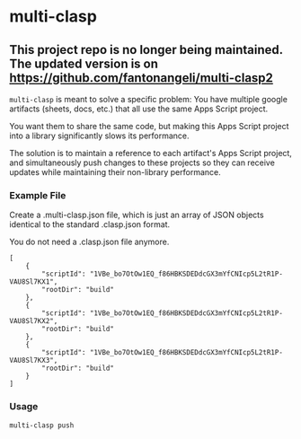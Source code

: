 multi-clasp
===========

## This project repo is no longer being maintained. The updated version is on https://github.com/fantonangeli/multi-clasp2 ##

`multi-clasp` is meant to solve a specific problem:
You have multiple google artifacts (sheets, docs, etc.) that all use the same Apps Script project.

You want them to share the same code, but making this Apps Script project into a library significantly slows its performance.

The solution is to maintain a reference to each artifact's Apps Script project, and simultaneously push changes to these projects so they can receive updates while maintaining their non-library performance.

### Example File

Create a .multi-clasp.json file, which is just an array of JSON objects identical to the standard .clasp.json format.

You do not need a .clasp.json file anymore.

```
[
	{
		"scriptId": "1VBe_bo7OtOw1EQ_f86HBKSDEDdcGX3mYfCNIcp5L2tR1P-VAU8Sl7KX1",
		"rootDir": "build"
	},
	{
		"scriptId": "1VBe_bo7OtOw1EQ_f86HBKSDEDdcGX3mYfCNIcp5L2tR1P-VAU8Sl7KX2",
		"rootDir": "build"
	},
	{
		"scriptId": "1VBe_bo7OtOw1EQ_f86HBKSDEDdcGX3mYfCNIcp5L2tR1P-VAU8Sl7KX3",
		"rootDir": "build"
	}
]
```

### Usage

`multi-clasp push`
